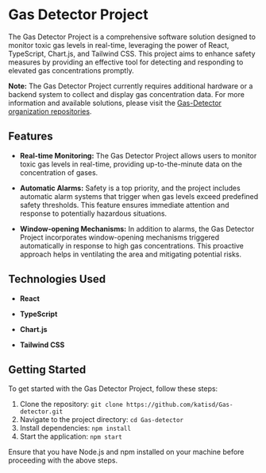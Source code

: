 # Gas Detector Project

The Gas Detector Project is a comprehensive software solution designed to monitor toxic gas levels in real-time, leveraging the power of React, TypeScript, Chart.js, and Tailwind CSS. This project aims to enhance safety measures by providing an effective tool for detecting and responding to elevated gas concentrations promptly.

**Note:** The Gas Detector Project currently requires additional hardware or a backend system to collect and display gas concentration data. For more information and available solutions, please visit the [Gas-Detector organization repositories](https://github.com/orgs/exceed19-02/repositories).

## Features

- **Real-time Monitoring:** The Gas Detector Project allows users to monitor toxic gas levels in real-time, providing up-to-the-minute data on the concentration of gases.

- **Automatic Alarms:** Safety is a top priority, and the project includes automatic alarm systems that trigger when gas levels exceed predefined safety thresholds. This feature ensures immediate attention and response to potentially hazardous situations.

- **Window-opening Mechanisms:** In addition to alarms, the Gas Detector Project incorporates window-opening mechanisms triggered automatically in response to high gas concentrations. This proactive approach helps in ventilating the area and mitigating potential risks.

## Technologies Used

- **React** 

- **TypeScript** 

- **Chart.js**

- **Tailwind CSS**

## Getting Started

To get started with the Gas Detector Project, follow these steps:

1. Clone the repository: `git clone https://github.com/katisd/Gas-detector.git`
2. Navigate to the project directory: `cd Gas-detector`
3. Install dependencies: `npm install`
4. Start the application: `npm start`

Ensure that you have Node.js and npm installed on your machine before proceeding with the above steps.
